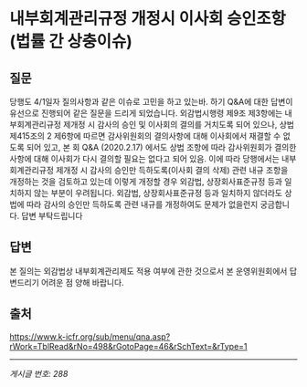 # 내부회계관리규정 개정시 이사회 승인조항 (법률 간 상충이슈)

## 질문
당행도 4/1일자 질의사항과 같은 이슈로 고민을 하고 있는바.
하기 Q&A에 대한 답변이 유선으로 진행되어 같은 질문을 드리게 되었습니다.
외감법시행령 제9조 제3항에는 내부회계관리규정 제개정 시 감사의 승인 및 이사회의 결의를 거치도록 되어 있으나,
상법 제415조의 2 제6항에 따르면 감사위원회의 결의사항에 대해 이사회에서 재결할 수 없도록 되어 있고,
본 회 Q&A (2020.2.17) 에서도 상법 조항에 따라 감사위원회가 결의한 사항에 대해 이사회가 다시 결의할 필요는 없다고 되어 있음.
이에 따라 당행에서는 내부회계관리규정 제개정 시 감사의 승인만 득하도록(이사회 결의 삭제) 관련 내규 조항을 개정하는 것을 검토하고 있는데
이렇게 개정할 경우 외감법, 상장회사표준규정 등과 일치하지 않는 부분이 우려됩니다.
외감법, 상장회사표준규정 등과 일치하지 않더라도 상법에 따라 감사의 승인만 득하도록 관련 내규를 개정하여도 문제가 없을런지 궁금합니다.
답변 부탁드립니다

## 답변
본 질의는 외감법상 내부회계관리제도 적용 여부에 관한 것으로서 본 운영위원회에서 답변드리기 어려운 점 양해 바랍니다.

## 출처
https://www.k-icfr.org/sub/menu/qna.asp?rWork=TblRead&rNo=498&rGotoPage=46&rSchText=&rType=1

---
*게시글 번호: 288*
